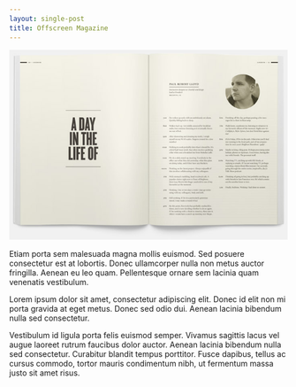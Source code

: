```yaml
---
layout: single-post
title: Offscreen Magazine
---
```


![Offscreen Magazine](/images/offscreen.jpg)

Etiam porta sem malesuada magna mollis euismod. Sed posuere consectetur est at lobortis. Donec ullamcorper nulla non metus auctor fringilla. Aenean eu leo quam. Pellentesque ornare sem lacinia quam venenatis vestibulum.

Lorem ipsum dolor sit amet, consectetur adipiscing elit. Donec id elit non mi porta gravida at eget metus. Donec sed odio dui. Aenean lacinia bibendum nulla sed consectetur.

Vestibulum id ligula porta felis euismod semper. Vivamus sagittis lacus vel augue laoreet rutrum faucibus dolor auctor. Aenean lacinia bibendum nulla sed consectetur. Curabitur blandit tempus porttitor. Fusce dapibus, tellus ac cursus commodo, tortor mauris condimentum nibh, ut fermentum massa justo sit amet risus.

